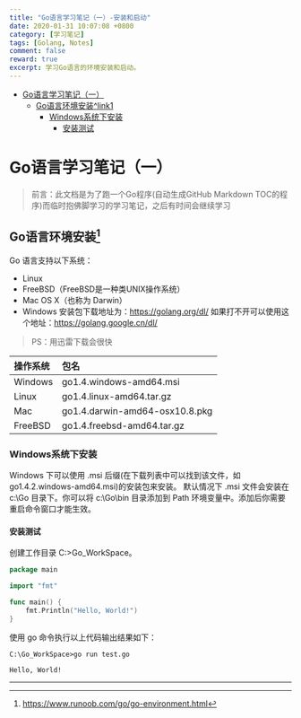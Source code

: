 ```yaml
---
title: "Go语言学习笔记（一）-安装和启动"
date: 2020-01-31 10:07:08 +0800
category: [学习笔记]
tags: [Golang, Notes]
comment: false
reward: true
excerpt: 学习Go语言的环境安装和启动。
---
```


* [Go语言学习笔记（一）](#go%E8%AF%AD%E8%A8%80%E5%AD%A6%E4%B9%A0%E7%AC%94%E8%AE%B0%E4%B8%80)
  * [Go语言环境安装<a href="https://www\.runoob\.com/go/go\-environment\.html" rel="nofollow">^link1</a>](#go%E8%AF%AD%E8%A8%80%E7%8E%AF%E5%A2%83%E5%AE%89%E8%A3%85link1)
    * [Windows系统下安装](#windows%E7%B3%BB%E7%BB%9F%E4%B8%8B%E5%AE%89%E8%A3%85)
      * [安装测试](#%E5%AE%89%E8%A3%85%E6%B5%8B%E8%AF%95)

# Go语言学习笔记（一）
>前言：此文档是为了跑一个Go程序(自动生成GitHub Markdown TOC的程序)而临时抱佛脚学习的学习笔记，之后有时间会继续学习

## Go语言环境安装[^link1]
Go 语言支持以下系统：
* Linux
* FreeBSD（FreeBSD是一种类UNIX操作系统）
* Mac OS X（也称为 Darwin）
* Windows
安装包下载地址为：<https://golang.org/dl/>
如果打不开可以使用这个地址：<https://golang.google.cn/dl/>
>PS：用迅雷下载会很快

| 操作系统 | 包名                           |
| :------- | :----------------------------- |
| Windows  | go1.4.windows-amd64.msi        |
| Linux    | go1.4.linux-amd64.tar.gz       |
| Mac      | go1.4.darwin-amd64-osx10.8.pkg |
| FreeBSD  | go1.4.freebsd-amd64.tar.gz     |

### Windows系统下安装
Windows 下可以使用 .msi 后缀(在下载列表中可以找到该文件，如go1.4.2.windows-amd64.msi)的安装包来安装。
默认情况下 .msi 文件会安装在 c:\Go 目录下。你可以将 c:\Go\bin 目录添加到 Path 环境变量中。添加后你需要重启命令窗口才能生效。
#### 安装测试
创建工作目录 C:\>Go_WorkSpace。
```go
package main

import "fmt"

func main() {
	fmt.Println("Hello, World!")
}
```
使用 go 命令执行以上代码输出结果如下：
```
C:\Go_WorkSpace>go run test.go

Hello, World!
```

---
[^link1]:https://www.runoob.com/go/go-environment.html